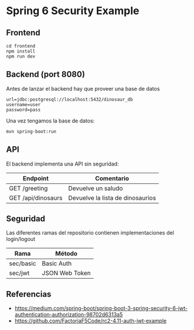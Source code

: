 # Spring 6 Security Example

## Frontend

```
cd frontend
npm install 
npm run dev
```

## Backend (port 8080)

Antes de lanzar el backend hay que proveer una base de datos

```
url=jdbc:postgresql://localhost:5432/dinosaur_db
username=user
password=pass
```

Una vez tengamos la base de datos:

```
mvn spring-boot:run
```

## API

El backend implementa una API sin seguridad:

| Endpoint           | Comentario                       |
|--------------------|----------------------------------|
| GET /greeting      | Devuelve un saludo               |
| GET /api/dinosaurs | Devuelve la lista de dinosaurios |

## Seguridad

Las diferentes ramas del repositorio contienen implementaciones del login/logout

| Rama      | Método         |
|-----------|----------------|
| sec/basic | Basic Auth     |
| sec/jwt   | JSON Web Token |

## Referencias

- https://medium.com/spring-boot/spring-boot-3-spring-security-6-jwt-authentication-authorization-98702d6313a5
- https://github.com/FactoriaF5Code/rc2-4.11-auth-jwt-example